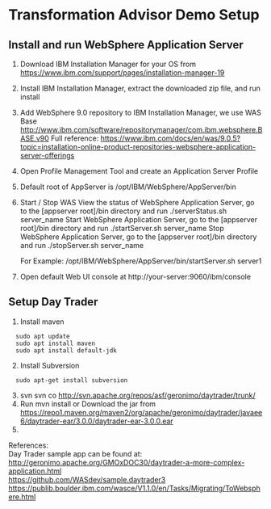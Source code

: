 # Transformation Advisor Demo Setup
  
  
  
## Install and run WebSphere Application Server

  1. Download IBM Installation Manager for your OS from https://www.ibm.com/support/pages/installation-manager-19
  2. Install IBM Installation Manager, extract the downloaded zip file, and run install
  3. Add WebSphere 9.0 repository to IBM Installation Manager, we use WAS Base http://www.ibm.com/software/repositorymanager/com.ibm.websphere.BASE.v90
     Full reference: https://www.ibm.com/docs/en/was/9.0.5?topic=installation-online-product-repositories-websphere-application-server-offerings
  4. Open Profile Management Tool and create an Application Server Profile
  5. Default root of AppServer is /opt/IBM/WebSphere/AppServer/bin
  6. Start / Stop WAS
     View the status of WebSphere Application Server, go to the [appserver root]/bin directory and run ./serverStatus.sh server_name
     Start WebSphere Application Server, go to the [appserver root]/bin directory and run ./startServer.sh server_name
     Stop WebSphere Application Server, go to the [appserver root]/bin directory and run ./stopServer.sh server_name
     
     For Example: /opt/IBM/WebSphere/AppServer/bin/startServer.sh server1
     
  6. Open default Web UI console at http://your-server:9060/ibm/console

## Setup Day Trader
  
  1. Install maven
```
  sudo apt update
  sudo apt install maven
  sudo apt install default-jdk
```
  2. Install Subversion
```
  sudo apt-get install subversion
```
  3. svn svn co http://svn.apache.org/repos/asf/geronimo/daytrader/trunk/
  4. Run mvn install or Download the jar from https://repo1.maven.org/maven2/org/apache/geronimo/daytrader/javaee6/daytrader-ear/3.0.0/daytrader-ear-3.0.0.ear
  5. 

  References:  
  Day Trader sample app can be found at:  
  http://geronimo.apache.org/GMOxDOC30/daytrader-a-more-complex-application.html  
  https://github.com/WASdev/sample.daytrader3  
  https://publib.boulder.ibm.com/wasce/V1.1.0/en/Tasks/Migrating/ToWebsphere.html  

